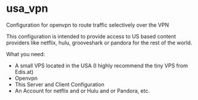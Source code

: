 usa_vpn
=======

Configuration for openvpn to route traffic selectively over the VPN

This configuration is intended to provide access to US based content providers like netflix, hulu, grooveshark or pandora for the rest of the world.

What you need:
*  A small VPS located in the USA (I highly recommend the tiny VPS from Edis.at)
*  Openvpn
*  This Server and Client Configuration
*  An Account for netflix and or Hulu and or Pandora, etc.
